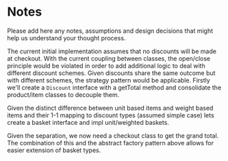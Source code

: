 # Notes

Please add here any notes, assumptions and design decisions that might help us understand your thought process.

The current initial implementation assumes that no discounts will be made at checkout.
With the current coupling between classes, the open/close principle would be violated in order to add additional logic to deal with different discount schemes.
Given discounts share the same outcome but with different schemes, the strategy pattern would be applicable. Firstly we'll create a `Discount` interface with a getTotal method and consolidate the product/item classes to decouple them.

Given the distinct difference between unit based items and weight based items and their 1-1 mapping to discount types (assumed simple case) lets create a basket interface and impl unit/weighted baskets.

Given the separation, we now need a checkout class to get the grand total. The combination of this and the abstract factory pattern above allows for easier extension of basket types.

